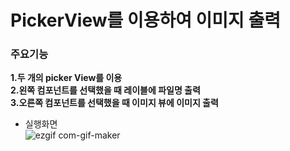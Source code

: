 # PickerView를 이용하여 이미지 출력
### 주요기능<br>
**1.두 개의 picker View를 이용**<br>
**2.왼쪽 컴포넌트를 선택했을 때 레이블에 파일명 출력**<br>
**3.오른쪽 컴포넌트를 선택했을 때 이미지 뷰에 이미지 출력**<br>
- 실행화면<br>
![ezgif com-gif-maker](https://user-images.githubusercontent.com/60169777/73524589-c87e1500-4450-11ea-812c-70b1d4665395.gif)
